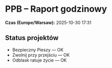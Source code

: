 # PPB – Raport godzinowy
**Czas (Europe/Warsaw):** 2025-10-30 17:31

## Status projektów
- Bezpieczny Pieszy — OK
- Zwolnij przy przejściu — OK
- Odblask ratuje życie — OK

